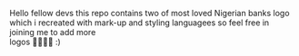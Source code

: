 Hello fellow devs this repo contains two of most loved Nigerian banks logo which i recreated with mark-up and styling languagees so feel free in joining me to add more 
<br>
logos 👨‍💻🧑‍💻 :)
